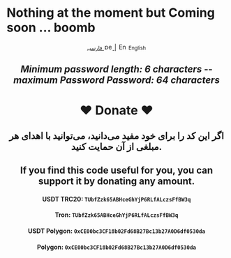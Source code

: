 # Nothing at the moment but Coming soon ... boomb

<div align="center">
    <p>
        <a href="README-FA.md">
            <small>فارسی</small>
            <img src='[main/images/Flag-iran.png)' alt='persian' style='width: 20px;height: 15px;border-radius: 3px;' />
        </a>
        | 
       <img src='[https://github.com/monsmain/test-hack/blob/main/images/flag-en.png)' alt='English' style='width: 20px;height: 15px;border-radius: 3px;' />
        <small>English</small>
    </p>

*Minimum password length: 6 characters* --
*maximum Password Password: 64 characters*
---
# ❤️ Donate ❤️
## اگر این کد را برای خود مفید می‌دانید، می‌توانید با اهدای هر مبلغی از آن حمایت کنید.
## If you find this code useful for you, you can support it by donating any amount.
#### USDT TRC20: `TUbfZzk65ABHceGhYjP6RLfALczsFfBW3q`
#### Tron: `TUbfZzk65ABHceGhYjP6RLfALczsFfBW3q`
#### USDT Polygon: `0xCE00bc3CF18b02Fd68B27Bc13b27A0D6df0530da`
####  Polygon: `0xCE00bc3CF18b02Fd68B27Bc13b27A0D6df0530da`
